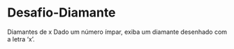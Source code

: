 # Desafio-Diamante

Diamantes de x
Dado um número ímpar, exiba um diamante desenhado com a letra ‘x’.
